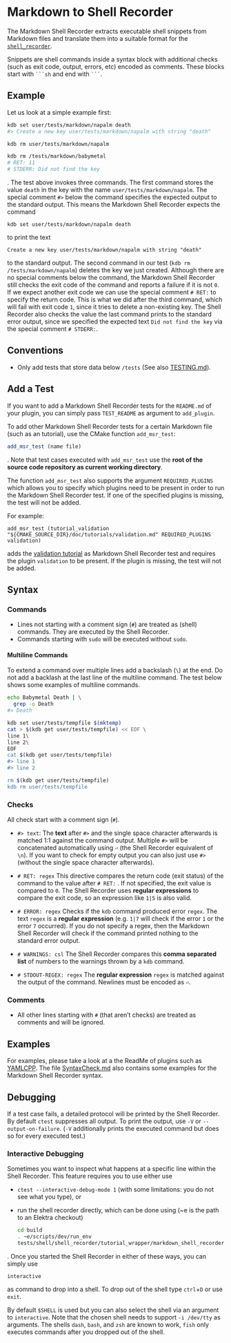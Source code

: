 # Markdown to Shell Recorder

The Markdown Shell Recorder extracts executable shell snippets from Markdown files and translate them into a suitable format for the [`shell_recorder`](../shell_recorder/README.md).

Snippets are shell commands inside a syntax block with additional checks (such as exit code, output, errors, etc) encoded as comments. These blocks start with ` ```sh ` and end with ` ``` `.

## Example

Let us look at a simple example first:

```sh
kdb set user/tests/markdown/napalm death
#> Create a new key user/tests/markdown/napalm with string "death"

kdb rm user/tests/markdown/napalm

kdb rm /tests/markdown/babymetal
# RET: 11
# STDERR: Did not find the key
```

. The test above invokes three commands. The first command stores the value `death` in the key with the name
`user/tests/markdown/napalm`. The special comment `#>` below the command specifies the expected output to the standard
output. This means the Markdown Shell Recorder expects the command

```
kdb set user/tests/markdown/napalm death
```

to print the text

```
Create a new key user/tests/markdown/napalm with string "death"
```

to the standard output. The second command in our test (`kdb rm /tests/markdown/napalm`) deletes the key we just created. Although there
are no special comments below the command, the Markdown Shell Recorder still checks the exit code of the command and reports a failure if
it is not `0`. If we expect another exit code we can use the special comment `# RET:` to specify the return code. This is what we did after
the third command, which will fail with exit code `1`, since it tries to delete a non-existing key. The Shell Recorder also checks the
value the last command prints to the standard error output, since we specified the expected text `Did not find the key` via the special
comment `# STDERR:`.

## Conventions

- Only add tests that store data below `/tests` (See also [TESTING.md](/doc/TESTING.md)).

## Add a Test

If you want to add a Markdown Shell Recorder tests for the `README.md` of your plugin, you can simply pass
`TEST_README` as argument to `add_plugin`.

To add other Markdown Shell Recorder tests for a certain Markdown file (such as an tutorial), use the CMake function `add_msr_test`:

```cmake
add_msr_test (name file)
```

. Note that test cases executed with `add_msr_test` use the **root of the source code repository as current working directory**.

The function `add_msr_test` also supports the argument `REQUIRED_PLUGINS` which allows you to specify which plugins need to be present in
order to run the Markdown Shell Recorder test.
If one of the specified plugins is missing, the test will not be added.

For example:

```
add_msr_test (tutorial_validation "${CMAKE_SOURCE_DIR}/doc/tutorials/validation.md" REQUIRED_PLUGINS validation)
```

adds the [validation tutorial](/doc/tutorials/validation.md) as Markdown Shell Recorder test and requires the plugin `validation` to be present.
If the plugin is missing, the test will not be added.

## Syntax

### Commands

- Lines not starting with a comment sign (`#`) are treated as (shell) commands. They are executed by the Shell Recorder.
- Commands starting with `sudo` will be executed without `sudo`.

#### Multiline Commands

To extend a command over multiple lines add a backslash (`\`) at the end. Do not add a backlash at the last line of the multiline command.
The test below shows some examples of multiline commands.

```sh
echo Babymetal Death | \
  grep -o Death
#> Death

kdb set user/tests/tempfile $(mktemp)
cat > $(kdb get user/tests/tempfile) << EOF \
line 1\
line 2\
EOF
cat $(kdb get user/tests/tempfile)
#> line 1
#> line 2

rm $(kdb get user/tests/tempfile)
kdb rm user/tests/tempfile
```

### Checks

All check start with a comment sign (`#`).

- `#> text`: The **text** after `#>` and the single space character afterwards is matched 1:1 against the command output. Multiple `#>` will be concatenated automatically using `⏎` (the Shell Recorder equivalent of `\n`). If you want to check for empty output you can also just use `#>` (without the single space character afterwards).

- `# RET: regex` This directive compares the return code (exit status) of the command to the value after `# RET:` . If not specified, the exit value is compared to `0`. The Shell Recorder uses **regular expressions** to compare the exit code, so an expression like `1|5` is also valid.

- `# ERROR: regex` Checks if the `kdb` command produced error `regex`. The text `regex` is a **regular expression** (e.g. `1|7` will check if the error `1` or the error `7` occurred).
  If you do not specify a regex, then the Markdown Shell Recorder will check if the command printed nothing to the standard error output.

- `# WARNINGS: csl` The Shell Recorder compares this **comma separated list** of numbers to the warnings thrown by a `kdb` command.

- `# STDOUT-REGEX: regex` The **regular expression** `regex` is matched against the output of the command. Newlines must be encoded as `⏎`.

### Comments

- All other lines starting with `#` (that aren’t checks) are treated as comments and will be ignored.

## Examples

For examples, please take a look at a the ReadMe of plugins such as [YAMLCPP](/src/plugins/yamlcpp/README). The file [SyntaxCheck.md](SyntaxCheck.md) also contains some examples for the Markdown Shell Recorder syntax.

## Debugging

If a test case fails, a detailed protocol will be printed by the Shell Recorder.
By default `ctest` suppresses all output.
To print the output, use `-V` or `--output-on-failure`.
(`-V` additionally prints the executed command but does so for every executed test.)

### Interactive Debugging

Sometimes you want to inspect what happens at a specific line within the Shell Recorder.
This feature requires you to use either use

- `ctest --interactive-debug-mode 1` (with some limitations: you do not see what you type), or
- run the shell recorder directly, which can be done using (~e is the path to an Elektra checkout)

  ```bash
  cd build
  . ~e/scripts/dev/run_env
  tests/shell/shell_recorder/tutorial_wrapper/markdown_shell_recorder.sh path/to/file.md
  ```

. Once you started the Shell Recorder in either of these ways, you can simply use

```
interactive
```

as command to drop into a shell.
To drop out of the shell type `ctrl`+`D` or use `exit`.

By default `$SHELL` is used but you can also select the shell via an argument to `interactive`.
Note that the chosen shell needs to support `-i /dev/tty` as arguments.
The shells `dash`, `bash`, and `zsh` are known to work, `fish` only executes commands
after you dropped out of the shell.
